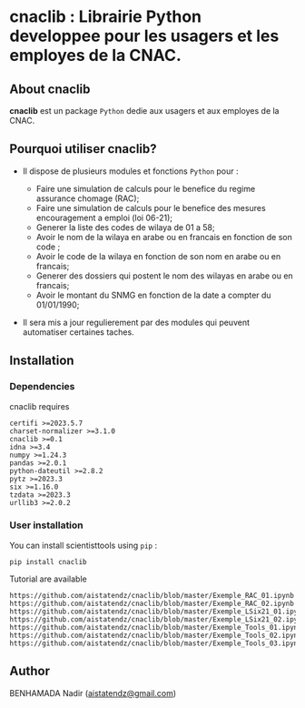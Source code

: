 # cnaclib : Librairie Python developpee pour les usagers et les employes de la CNAC. 

## About cnaclib

**cnaclib** est un package `Python` dedie aux usagers et aux employes de la CNAC.

## Pourquoi utiliser cnaclib?

* Il dispose de plusieurs modules et fonctions `Python` pour : 
    * Faire une simulation de calculs pour le benefice du regime assurance chomage (RAC);
    * Faire une simulation de calculs pour le benefice des mesures encouragement a emploi (loi 06-21);
    * Generer la liste des codes de wilaya de 01 a 58;
    * Avoir le nom de la wilaya en arabe ou en francais en fonction de son code ;
    * Avoir le code de la wilaya en fonction de son nom en arabe ou en francais;
    * Generer des dossiers qui postent le nom des wilayas en arabe ou en francais;
    * Avoir le montant du SNMG en fonction de la date a compter du 01/01/1990;

* Il sera mis a jour regulierement par des modules qui peuvent automatiser certaines taches.


## Installation

### Dependencies

cnaclib requires 

```
certifi >=2023.5.7
charset-normalizer >=3.1.0
cnaclib >=0.1
idna >=3.4
numpy >=1.24.3
pandas >=2.0.1
python-dateutil >=2.8.2
pytz >=2023.3
six >=1.16.0
tzdata >=2023.3
urllib3 >=2.0.2
```

### User installation

You can install scientisttools using `pip` :

```
pip install cnaclib
```

Tutorial are available

````
https://github.com/aistatendz/cnaclib/blob/master/Exemple_RAC_01.ipynb
https://github.com/aistatendz/cnaclib/blob/master/Exemple_RAC_02.ipynb
https://github.com/aistatendz/cnaclib/blob/master/Exemple_LSix21_01.ipynb
https://github.com/aistatendz/cnaclib/blob/master/Exemple_LSix21_02.ipynb
https://github.com/aistatendz/cnaclib/blob/master/Exemple_Tools_01.ipynb
https://github.com/aistatendz/cnaclib/blob/master/Exemple_Tools_02.ipynb
https://github.com/aistatendz/cnaclib/blob/master/Exemple_Tools_03.ipynb
````

## Author

BENHAMADA Nadir ([aistatendz@gmail.com](aistatendz@gmail.com))
